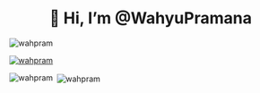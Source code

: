 <h1 align="center">👋 Hi, I’m @WahyuPramana</h1>
<p align="left"> <img src="https://komarev.com/ghpvc/?username=wahpram&label=Profile%20views&color=0e75b6&style=flat" alt="wahpram" /> </p>

<p align="left"> <a href="https://github.com/ryo-ma/github-profile-trophy"><img src="https://github-profile-trophy.vercel.app/?username=wahpram" alt="wahpram" /></a> </p>


<p><img align="left" src="https://github-readme-stats.vercel.app/api/top-langs?username=wahpram&show_icons=true&locale=en&layout=compact" alt="wahpram" /></p>

<p>&nbsp;<img align="center" src="https://github-readme-stats.vercel.app/api?username=wahpram&show_icons=true&locale=en" alt="wahpram" /></p>


<!---
wahpram/wahpram is a ✨ special ✨ repository because its `README.md` (this file) appears on your GitHub profile.
You can click the Preview link to take a look at your changes.
--->
